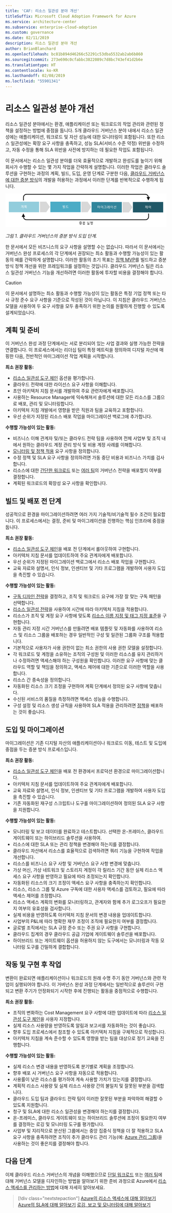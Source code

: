```yaml
---
title: 'CAF: 리소스 일관성 분야 개선'
titleSuffix: Microsoft Cloud Adoption Framework for Azure
ms.service: architecture-center
ms.subservice: enterprise-cloud-adoption
ms.custom: governance
ms.date: 02/11/2019
description: 리소스 일관성 분야 개선
author: BrianBlanchard
ms.openlocfilehash: bc81b894d46266c52291c53dba5532ab2ab6b860
ms.sourcegitcommit: 273e690c0cfabbc3822089c7d8bc743ef41d2b6e
ms.translationtype: HT
ms.contentlocale: ko-KR
ms.lasthandoff: 02/08/2019
ms.locfileid: "55901341"
---
```

# <a name="resource-consistency-discipline-improvement"></a>리소스 일관성 분야 개선

리소스 일관성 분야에서는 환경, 애플리케이션 또는 워크로드의 작업 관리와 관련된 정책을 설정하는 방법에 중점을 둡니다. 5개 클라우드 거버넌스 분야 내에서 리소스 일관성에는 애플리케이션, 워크로드 및 자산 성능에 대한 모니터링이 포함됩니다. 또한 리소스 일관성에는 확장 요구 사항을 충족하고, 성능 SLA(서비스 수준 약정) 위반을 수정하고, 자동 수정을 통해 SLA 위반을 사전에 방지하는 데 필요한 작업도 포함됩니다.

이 문서에서는 리소스 일관성 분야를 더욱 효율적으로 개발하고 완성도를 높이기 위해 회사가 수행할 수 있는 몇 가지 작업을 간략하게 설명합니다. 이러한 작업은 클라우드 솔루션을 구현하는 과정의 계획, 빌드, 도입, 운영 단계로 구분한 다음, [클라우드 거버넌스에 대한 증분 방식](../journeys/overview.md#an-incremental-approach-to-cloud-governance)의 개발을 허용하는 과정에서 이러한 단계를 반복적으로 수행하게 됩니다.

![도입의 4단계](../../_images/adoption-phases.png)

*그림 1. 클라우드 거버넌스의 증분 방식 도입 단계.*

한 문서에서 모든 비즈니스의 요구 사항을 설명할 수는 없습니다. 따라서 이 문서에서는 거버넌스 완성 프로세스의 각 단계에서 권장되는 최소 활동과 수행할 가능성이 있는 활동의 예를 간략하게 설명합니다. 이러한 활동의 초기 목표는 [정책 MVP](../journeys/overview.md#an-incremental-approach-to-cloud-governance)를 빌드하고 증분 방식 정책 개선을 위한 프레임워크를 설정하는 것입니다. 클라우드 거버넌스 팀은 리소스 일관성 거버넌스 기능을 개선하려면 이러한 활동에 투자할 비용을 결정해야 합니다.

> [!CAUTION]
> 이 문서에서 설명하는 최소 활동과 수행할 가능성이 있는 활동은 특정 기업 정책 또는 타사 규정 준수 요구 사항을 기준으로 작성된 것이 아닙니다. 이 지침은 클라우드 거버넌스 모델을 사용하여 두 요구 사항을 모두 충족하기 위한 논의를 원활하게 진행할 수 있도록 설계되었습니다.

## <a name="planning-and-readiness"></a>계획 및 준비

이 거버넌스 완성 과정 단계에서는 서로 분리되어 있는 사업 결과와 실행 가능한 전략을 연결합니다. 이 프로세스에서는 리더십 팀이 특정 메트릭을 정의하여 디지털 자산에 매핑한 다음, 전반적인 마이그레이션 작업 계획을 시작합니다.

**최소 권장 활동:**

* [리소스 일관성 도구 체인](toolchain.md) 옵션을 평가합니다.
* 클라우드 전략에 대한 라이선스 요구 사항을 이해합니다.
* 초안 아키텍처 지침 문서를 개발하여 주요 관련자에게 배포합니다.
* 사용하는 Resource Manager에 익숙해져서 솔루션에 대한 모든 리소스를 그룹으로 배포, 관리 및 모니터링합니다.
* 아키텍처 지침 개발에서 영향을 받은 직원과 팀을 교육하고 포함합니다.
* 우선 순위가 지정된 리소스 배포 작업을 마이그레이션 백로그에 추가합니다.

**수행할 가능성이 있는 활동:**

* 비즈니스 이해 관계자 및/또는 클라우드 전략 팀을 사용하여 전체 사업부 및 조직 내에서 원하는 클라우드 계정 관리 방식 및 비용 계정 사례를 이해합니다.
* [모니터링 및 정책 적용](compliance-processes.md) 요구 사항을 정의합니다.
* 수정 정책 및 SLA 요구 사항을 정의하려면 가동 중단 비용과 비즈니스 가치를 검사합니다.
* 리소스에 대한 [간단한 워크로드](./governance-simple-workload.md) 또는 [여러 팀](./governance-multiple-teams.md)의 거버넌스 전략을 배포할지 여부를 결정합니다.
* 계획된 워크로드의 확장성 요구 사항을 확인합니다.

## <a name="build-and-pre-deployment"></a>빌드 및 배포 전 단계

성공적으로 환경을 마이그레이션하려면 여러 가지 기술적/비기술적 필수 조건이 필요합니다. 이 프로세스에서는 결정, 준비 및 마이그레이션을 진행하는 핵심 인프라에 중점을 둡니다.

**최소 권장 활동:**

* [리소스 일관성 도구 체인](toolchain.md)을 배포 전 단계에서 롤아웃하여 구현합니다.
* 아키텍처 지침 문서를 업데이트하여 주요 관계자에게 배포합니다.
* 우선 순위가 지정된 마이그레이션 백로그에서 리소스 배포 작업을 구현합니다.
* 교육 자료와 설명서, 인식 정보, 인센티브 및 기타 프로그램을 개발하여 사용자 도입을 촉진할 수 있습니다.

**수행할 가능성이 있는 활동:**

* [구독 디자인 전략](../../decision-guides/subscriptions/overview.md)을 결정하고, 조직 및 워크로드 요구에 가장 잘 맞는 구독 패턴을 선택합니다.
* [리소스 일관성 전략](../../decision-guides/resource-consistency/overview.md)을 사용하여 시간에 따라 아키텍처 지침을 적용합니다.
* 리소스가 조직 및 계정 요구 사항에 맞도록 [리소스 이름 지정 및 태그 지정 표준](../../decision-guides/resource-tagging/overview.md)을 구현합니다.
* 자동 관리 지정 시간 거버넌스를 만들려면 배포 템플릿 및 자동화를 사용하여 리소스 및 리소스 그룹을 배포하는 경우 일반적인 구성 및 일관된 그룹화 구조를 적용합니다.
* 기본적으로 사용자가 사용 권한이 없는 최소 권한의 사용 권한 모델을 설정합니다.
* 각 워크로드 및 계정을 소유하는 조직의 구성원 및 이러한 리소스를 유지 관리하거나 수정하려면 액세스해야 하는 구성원을 확인합니다. 이러한 요구 사항에 맞는 클라우드 역할 및 책임을 정의하고, 액세스 제어에 대한 기준으로 이러한 역할을 사용합니다.
* 리소스 간 종속성을 정의합니다.
* 자동화된 리소스 크기 조정을 구현하여 계획 단계에서 정의된 요구 사항에 맞춥니다.
* 수신된 서비스의 품질을 측정하려면 액세스 성능을 수행합니다.
* 구성 설정 및 리소스 생성 규칙을 사용하여 SLA 적용을 관리하려면 [정책](/azure/governance/policy/overview)을 배포하는 것이 좋습니다.

## <a name="adopt-and-migrate"></a>도입 및 마이그레이션

마이그레이션은 기존 디지털 자산의 애플리케이션이나 워크로드 이동, 테스트 및 도입에 중점을 두는 증분 방식 프로세스입니다.

**최소 권장 활동:**

* [리소스 일관성 도구 체인](toolchain.md)을 배포 전 환경에서 프로덕션 환경으로 마이그레이션합니다.
* 아키텍처 지침 문서를 업데이트하여 주요 관계자에게 배포합니다.
* 교육 자료와 설명서, 인식 정보, 인센티브 및 기타 프로그램을 개발하여 사용자 도입을 촉진할 수 있습니다.
* 기존 자동화된 재구성 스크립트나 도구를 마이그레이션하여 정의된 SLA 요구 사항을 지원합니다.

**수행할 가능성이 있는 활동:**

* 모니터링 및 보고 데이터를 완료하고 테스트합니다. 선택한 온-프레미스, 클라우드 게이트웨이 또는 하이브리드 솔루션을 사용하여.
* 리소스에 대한 SLA 또는 관리 정책을 변경해야 하는지를 결정합니다.
* 클라우드 자산에서 리소스를 효율적으로 검색하려면 쿼리 기능을 구현하여 작업을 개선합니다.
* 리소스를 비즈니스 요구 사항 및 거버넌스 요구 사항 변경에 맞춥니다.
* 가상 머신, 가상 네트워크 및 스토리지 계정이 각 릴리스 기간 동안 실제 리소스 액세스 요구 사항을 반영하고 필요에 따라 조정되는지 확인합니다.
* 자동화된 리소스의 크기 조정이 액세스 요구 사항을 충족하는지 확인합니다.
* 리소스, 리소스 그룹 및 Azure 구독에 대한 사용자 액세스를 검토하고, 필요에 따라 액세스 제어를 조정합니다.
* 리소스 액세스 계획의 변화를 모니터링하고, 관계자와 함께 추가 로그오프가 필요한지 여부의 유효성을 검사합니다.
* 실제 비용을 반영하도록 아키텍처 지침 문서의 변경 내용을 업데이트합니다.
* 사업부의 P&L에 따라 명확한 재무 조정이 조직에 필요한지 여부를 결정합니다.
* 글로벌 조직에서는 SLA 규정 준수 또는 주권 요구 사항을 구현합니다.
* 클라우드 집계의 경우 클라우드 공급 기업에 게이트웨이 솔루션을 배포합니다.
* 하이브리드 또는 게이트웨이 옵션을 허용하지 않는 도구에서는 모니터링과 작동 모니터링 도구를 긴밀하게 결합합니다.

## <a name="operate-and-post-implementation"></a>작동 및 구현 후 작업

변환이 완료되면 애플리케이션이나 워크로드의 원래 수명 주기 동안 거버넌스와 관련 작업이 실행되어야 합니다. 이 거버넌스 완성 과정 단계에서는 일반적으로 솔루션이 구현되고 변환 주기가 안정화되기 시작한 후에 진행되는 활동을 중점적으로 수행합니다.

**최소 권장 활동:**

* 조직의 변화하는 Cost Management 요구 사항에 대한 업데이트에 따라 [리소스 일관성 도구 체인](toolchain.md)을 사용자 지정합니다.
* 실제 리소스 사용량을 반영하도록 알림과 보고서를 자동화하는 것이 좋습니다.
* 향후 도입 프로세스에서 참조할 수 있도록 아키텍처 지침을 구체적으로 작성합니다.
* 아키텍처 지침을 계속 준수할 수 있도록 영향을 받는 팀을 대상으로 정기 교육을 진행합니다.

**수행할 가능성이 있는 활동:**

* 실제 리소스 변경 내용을 반영하도록 분기별로 계획을 조정합니다.
* 향후 배포 시 거버넌스 요구 사항을 자동으로 적용합니다.
* 사용률이 낮은 리소스를 평가하여 계속 사용할 가치가 있는지를 결정합니다.
* 계획적 리소스 사용량 및 실제 리소스 사용량 간의 불일치 및 잘못된 부분을 검색합니다.
* 클라우드 도입 팀과 클라우드 전략 팀이 이러한 잘못된 부분을 파악하여 해결할 수 있도록 지원합니다.
* 청구 및 SLA에 대한 리소스 일관성을 변경해야 하는지를 결정합니다.
* 온-프레미스, 클라우드 게이트웨이 또는 하이브리드 솔루션에 조정이 필요한지 여부를 결정하는 로깅 및 모니터링 도구를 평가합니다.
* 사업부 및 지리적으로 분산된 그룹에서는 중앙 집중식 정책을 더 잘 적용하고 SLA 요구 사항을 충족하려면 조직이 추가 클라우드 관리 기능(예: [Azure 관리 그룹](/azure/governance/management-groups/))을 사용하는 것이 좋은지를 결정해야 합니다.

## <a name="next-steps"></a>다음 단계

이제 클라우드 리소스 거버넌스의 개념을 이해했으므로 [단일 워크로드](governance-simple-workload.md) 또는 [여러 팀](governance-multiple-teams.md)에 대해 거버넌스 모델을 디자인하는 방법을 알아보기 위한 준비 과정으로 Azure에서 [리소스 액세스를 관리하는 방법](azure-resource-access.md)에 대해 자세히 알아보세요.

> [!div class="nextstepaction"]
> [Azure의 리소스 액세스에 대해 알아보기](azure-resource-access.md)
> [Azure의 SLA에 대해 알아보기](https://azure.microsoft.com/support/legal/sla/)
> [로깅, 보고 및 모니터링에 대해 알아보기](../../decision-guides/log-and-report/overview.md)
